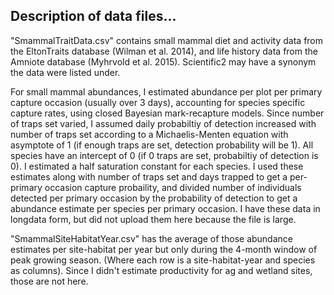 ## Description of data files... 

"SmammalTraitData.csv" contains small mammal diet and activity data from the EltonTraits database (Wilman et al. 2014), and life history data from the Amniote database (Myhrvold et al. 2015). Scientific2 may have a synonym the data were listed under.

For small mammal abundances, I estimated abundance per plot per primary capture occasion (usually over 3 days), accounting for species specific capture rates, using closed Bayesian mark-recapture models. Since number of traps set varied, I assumed daily probabiltiy of detection increased with number of traps set according to a Michaelis-Menten equation with asymptote of 1 (if enough traps are set, detection probability will be 1). All species have an intercept of 0 (if 0 traps are set, probabiltiy of detection is 0). I estimated a half saturation constant for each species. I used these estimates along with number of traps set and days trapped to get a per-primary occasion capture probaility, and divided number of individuals detected per primary occasion by the probability of detection to get a abundance estimate per species per primary occasion. I have these data in longdata form, but did not upload them here because the file is large.

"SmammalSiteHabitatYear.csv" has the average of those abundance estimates per site-habitat per year but only during the 4-month window of peak growing season. (Where each row is a site-habitat-year and species as columns). Since I didn't estimate productivity for ag and wetland sites, those are not here.
